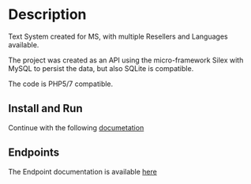 # Description
Text System created for MS, with multiple Resellers and Languages available.

The project was created as an API using the micro-framework Silex with MySQL to persist the data, but also SQLite is compatible.
 
The code is PHP5/7 compatible.

## Install and Run

 Continue with the following [documetation](docs/01-installation.md)
 
## Endpoints

 The Endpoint documentation is available [here](docs/02-endpoints.md)
 